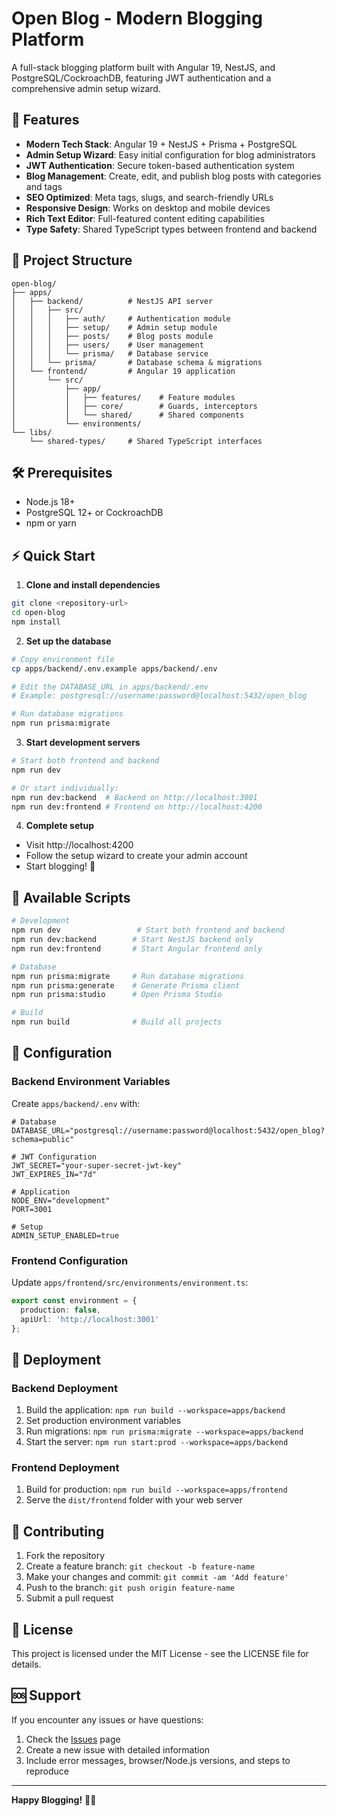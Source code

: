 # Open Blog - Modern Blogging Platform

A full-stack blogging platform built with Angular 19, NestJS, and PostgreSQL/CockroachDB, featuring JWT authentication and a comprehensive admin setup wizard.

## 🚀 Features

- **Modern Tech Stack**: Angular 19 + NestJS + Prisma + PostgreSQL
- **Admin Setup Wizard**: Easy initial configuration for blog administrators
- **JWT Authentication**: Secure token-based authentication system  
- **Blog Management**: Create, edit, and publish blog posts with categories and tags
- **SEO Optimized**: Meta tags, slugs, and search-friendly URLs
- **Responsive Design**: Works on desktop and mobile devices
- **Rich Text Editor**: Full-featured content editing capabilities
- **Type Safety**: Shared TypeScript types between frontend and backend

## 📁 Project Structure

```
open-blog/
├── apps/
│   ├── backend/          # NestJS API server
│   │   ├── src/
│   │   │   ├── auth/     # Authentication module
│   │   │   ├── setup/    # Admin setup module
│   │   │   ├── posts/    # Blog posts module
│   │   │   ├── users/    # User management
│   │   │   └── prisma/   # Database service
│   │   └── prisma/       # Database schema & migrations
│   └── frontend/         # Angular 19 application
│       └── src/
│           ├── app/
│           │   ├── features/    # Feature modules
│           │   ├── core/        # Guards, interceptors
│           │   └── shared/      # Shared components
│           └── environments/
└── libs/
    └── shared-types/     # Shared TypeScript interfaces
```

## 🛠️ Prerequisites

- Node.js 18+ 
- PostgreSQL 12+ or CockroachDB
- npm or yarn

## ⚡ Quick Start

1. **Clone and install dependencies**
```bash
git clone <repository-url>
cd open-blog
npm install
```

2. **Set up the database**
```bash
# Copy environment file
cp apps/backend/.env.example apps/backend/.env

# Edit the DATABASE_URL in apps/backend/.env
# Example: postgresql://username:password@localhost:5432/open_blog

# Run database migrations
npm run prisma:migrate
```

3. **Start development servers**
```bash
# Start both frontend and backend
npm run dev

# Or start individually:
npm run dev:backend  # Backend on http://localhost:3001
npm run dev:frontend # Frontend on http://localhost:4200
```

4. **Complete setup**
- Visit http://localhost:4200
- Follow the setup wizard to create your admin account
- Start blogging! 🎉

## 📝 Available Scripts

```bash
# Development
npm run dev                 # Start both frontend and backend
npm run dev:backend        # Start NestJS backend only
npm run dev:frontend       # Start Angular frontend only

# Database
npm run prisma:migrate     # Run database migrations  
npm run prisma:generate    # Generate Prisma client
npm run prisma:studio      # Open Prisma Studio

# Build
npm run build              # Build all projects
```

## 🔧 Configuration

### Backend Environment Variables

Create `apps/backend/.env` with:

```env
# Database
DATABASE_URL="postgresql://username:password@localhost:5432/open_blog?schema=public"

# JWT Configuration  
JWT_SECRET="your-super-secret-jwt-key"
JWT_EXPIRES_IN="7d"

# Application
NODE_ENV="development"
PORT=3001

# Setup
ADMIN_SETUP_ENABLED=true
```

### Frontend Configuration

Update `apps/frontend/src/environments/environment.ts`:

```typescript
export const environment = {
  production: false,
  apiUrl: 'http://localhost:3001'
};
```

## 🚀 Deployment

### Backend Deployment
1. Build the application: `npm run build --workspace=apps/backend`
2. Set production environment variables
3. Run migrations: `npm run prisma:migrate --workspace=apps/backend`
4. Start the server: `npm run start:prod --workspace=apps/backend`

### Frontend Deployment  
1. Build for production: `npm run build --workspace=apps/frontend`
2. Serve the `dist/frontend` folder with your web server

## 🤝 Contributing

1. Fork the repository
2. Create a feature branch: `git checkout -b feature-name`
3. Make your changes and commit: `git commit -am 'Add feature'`
4. Push to the branch: `git push origin feature-name`
5. Submit a pull request

## 📄 License

This project is licensed under the MIT License - see the LICENSE file for details.

## 🆘 Support

If you encounter any issues or have questions:

1. Check the [Issues](../../issues) page
2. Create a new issue with detailed information
3. Include error messages, browser/Node.js versions, and steps to reproduce

---

**Happy Blogging!** 📝✨
